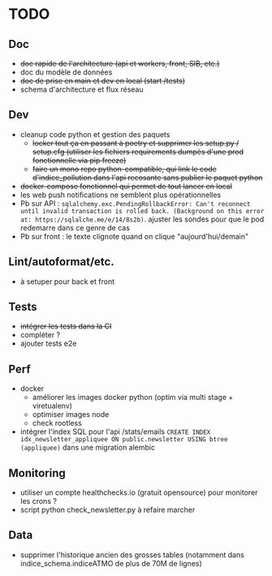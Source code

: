 # TODO

## Doc

- ~~doc rapide de l'architecture (api et workers, front, SIB, etc.)~~
- doc du modèle de données
- ~~doc de prise en main et dev en local (start /tests)~~
- schema d'architecture et flux réseau

## Dev

- cleanup code python et gestion des paquets
  - ~~locker tout ça en passant à poetry et supprimer les setup.py / setup.cfg (utiliser les fichiers requirements dumpés d'une prod fonctionnelle via pip freeze)~~
  - ~~faire un mono repo python-compatible, qui link le code d'indice_pollution dans l'api recosante sans publier le paquet python~~
- ~~docker-compose fonctionnel qui permet de tout lancer en local~~
- les web push notifications ne semblent plus opérationnelles
- Pb sur API : `sqlalchemy.exc.PendingRollbackError: Can't reconnect until invalid transaction is rolled back. (Background on this error at: https://sqlalche.me/e/14/8s2b)`. ajuster les sondes pour que le pod redemarre dans ce genre de cas
- Pb sur front : le texte clignote quand on clique "aujourd'hui/demain"

## Lint/autoformat/etc.

- à setuper pour back et front

## Tests

- ~~intégrer les tests dans la CI~~
- compléter ?
- ajouter tests e2e

## Perf

- docker
  - améliorer les images docker python (optim via multi stage + viretualenv)
  - optimiser images node
  - check rootless
- intégrer l'index SQL pour l'api /stats/emails `CREATE INDEX idx_newsletter_appliquee ON public.newsletter USING btree (appliquee)` dans une migration alembic

## Monitoring

- utiliser un compte healthchecks.io (gratuit opensource) pour monitorer les crons ?
- script python check_newsletter.py à refaire marcher

## Data

- supprimer l'historique ancien des grosses tables (notamment dans indice_schema.indiceATMO de plus de 70M de lignes)
